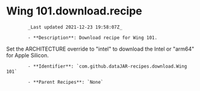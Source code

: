 # Wing 101.download.recipe

            _Last updated 2021-12-23 19:58:07Z_

            - **Description**: Download recipe for Wing 101.
Set the ARCHITECTURE override to "intel" to download the Intel or "arm64" for Apple Silicon.

            - **Identifier**: `com.github.dataJAR-recipes.download.Wing 101`

            - **Parent Recipes**: `None`